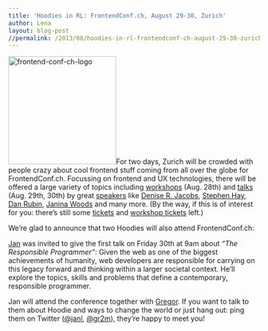 ```yaml
---
title: 'Hoodies in RL: FrontendConf.ch, August 29-30, Zurich'
author: Lena
layout: blog-post
//permalink: /2013/08/hoodies-in-rl-frontendconf-ch-august-29-30-zurich/
---
```

<img class="size-full wp-image-377 alignleft" alt="frontend-conf-ch-logo" src="http://blog.hood.ie/wp-content/uploads/2013/08/frontend-conf-ch-logo.png" width="216" height="216" />For two days, Zurich will be crowded with people crazy about cool frontend stuff coming from all over the globe for FrontendConf.ch. Focussing on frontend and UX technologies, there will be offered a large variety of topics including [workshops][1] (Aug. 28th) and [talks][2] (Aug. 29th, 30th) by great [speakers][3] like [Denise R. Jacobs][4], [Stephen Hay][5], [Dan Rubin][6], [Janina Woods][7] and many more. (By the way, if this is of interest for you: there&#8217;s still some [tickets][8] and [workshop tickets][1] left.)

We&#8217;re glad to announce that two Hoodies will also attend FrontendConf.ch:

[Jan][9] was invited to give the first talk on Friday 30th at 9am about *&#8220;The Responsible Programmer&#8221;*: Given the web as one of the biggest achievements of humanity, web developers are responsible for carrying on this legacy forward and thinking within a larger societal context. He&#8217;ll explore the topics, skills and problems that define a contemporary, responsible programmer.

Jan will attend the conference together with [Gregor][10]. If you want to talk to them about Hoodie and ways to change the world or just hang out: ping them on Twitter ([@janl][11], [@gr2m][10]), they&#8217;re happy to meet you!

 [1]: http://2013.frontendconf.ch/workshops/
 [2]: http://2013.frontendconf.ch/schedule/
 [3]: http://2013.frontendconf.ch/speakers/
 [4]: http://twitter.com/denisejacobs
 [5]: http://twitter.com/stephenhay
 [6]: http://twitter.com/danrubin
 [7]: http://twitter.com/kaori_ino
 [8]: http://2013.frontendconf.ch/tickets/
 [9]: http://2013.frontendconf.ch/speakers/#speaker-12
 [10]: http://twitter.com/gr2m
 [11]: http://twitter.com/janl

